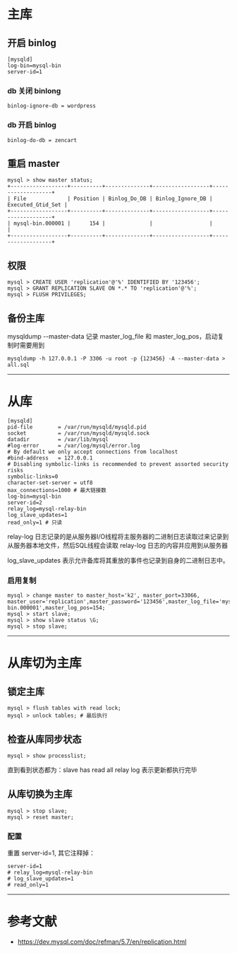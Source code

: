 # 主库 

## 开启 binlog

```
[mysqld]
log-bin=mysql-bin
server-id=1
```

### db 关闭 binlong

```
binlog-ignore-db = wordpress 
```

### db 开启 binlog 

```
binlog-do-db = zencart 
```

## 重启 master

```
mysql > show master status;
+------------------+----------+--------------+------------------+-------------------+
| File             | Position | Binlog_Do_DB | Binlog_Ignore_DB | Executed_Gtid_Set |
+------------------+----------+--------------+------------------+-------------------+
| mysql-bin.000001 |      154 |              |                  |                   |
+------------------+----------+--------------+------------------+-------------------+
```

## 权限

```
mysql > CREATE USER 'replication'@'%' IDENTIFIED BY '123456';
mysql > GRANT REPLICATION SLAVE ON *.* TO 'replication'@'%';
mysql > FLUSH PRIVILEGES;
```

## 备份主库

mysqldump --master-data 记录 master_log_file 和 master_log_pos，启动复制时需要用到

```
mysqldump -h 127.0.0.1 -P 3306 -u root -p {123456} -A --master-data > all.sql

```

---

# 从库

```
[mysqld]
pid-file        = /var/run/mysqld/mysqld.pid
socket          = /var/run/mysqld/mysqld.sock
datadir         = /var/lib/mysql
#log-error      = /var/log/mysql/error.log
# By default we only accept connections from localhost
#bind-address   = 127.0.0.1
# Disabling symbolic-links is recommended to prevent assorted security risks
symbolic-links=0
character-set-server = utf8
max_connections=1000 # 最大链接数
log-bin=mysql-bin
server-id=2
relay_log=mysql-relay-bin
log_slave_updates=1
read_only=1 # 只读
```

relay-log 日志记录的是从服务器I/O线程将主服务器的二进制日志读取过来记录到从服务器本地文件，然后SQL线程会读取 relay-log 日志的内容并应用到从服务器

log_slave_updates 表示允许备库将其重放的事件也记录到自身的二进制日志中。

### 启用复制

```
mysql > change master to master_host='k2', master_port=33066, master_user='replication',master_password='123456',master_log_file='mysql-bin.000001',master_log_pos=154;
mysql > start slave;
mysql > show slave status \G;
mysql > stop slave;
```

---

# 从库切为主库

## 锁定主库

```
mysql > flush tables with read lock;
mysql > unlock tables; # 最后执行 
```

## 检查从库同步状态

```
mysql > show processlist;
```

直到看到状态都为：slave has read all relay log 表示更新都执行完毕

## 从库切换为主库

```
mysql > stop slave;
mysql > reset master;
```

### 配置

重置 server-id=1, 其它注释掉：

```
server-id=1
# relay_log=mysql-relay-bin
# log_slave_updates=1
# read_only=1
```

---

# 参考文献
- https://dev.mysql.com/doc/refman/5.7/en/replication.html
